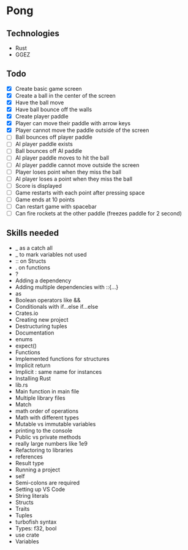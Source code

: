 # Pong

## Technologies

- Rust
- GGEZ

## Todo

* [x] Create basic game screen
* [x] Create a ball in the center of the screen
* [x] Have the ball move
* [x] Have ball bounce off the walls
* [x] Create player paddle
* [x] Player can move their paddle with arrow keys
* [x] Player cannot move the paddle outside of the screen
* [ ] Ball bounces off player paddle
* [ ] AI player paddle exists
* [ ] Ball bounces off AI paddle
* [ ] AI player paddle moves to hit the ball
* [ ] AI player paddle cannot move outside the screen
* [ ] Player loses point when they miss the ball
* [ ] AI player loses a point when they miss the ball
* [ ] Score is displayed
* [ ] Game restarts with each point after pressing space
* [ ] Game ends at 10 points
* [ ] Can restart game with spacebar
* [ ] Can fire rockets at the other paddle (freezes paddle for 2 second)

## Skills needed

* _ as a catch all
* _ to mark variables not used
* :: on Structs
* . on functions
* ?
* Adding a dependency
* Adding multiple dependencies with ::{...}
* as
* Boolean operators like &&
* Conditionals with if...else if...else
* Crates.io
* Creating new project
* Destructuring tuples
* Documentation
* enums
* expect()
* Functions
* Implemented functions for structures
* Implicit return
* Implicit : same name for instances
* Installing Rust
* lib.rs
* Main function in main file
* Multiple library files
* Match
* math order of operations
* Math with different types
* Mutable vs immutable variables
* printing to the console
* Public vs private methods
* really large numbers like 1e9
* Refactoring to libraries
* references
* Result type
* Running a project
* self
* Semi-colons are required
* Setting up VS Code
* String literals
* Structs
* Traits
* Tuples
* turbofish syntax
* Types: f32, bool
* use crate
* Variables